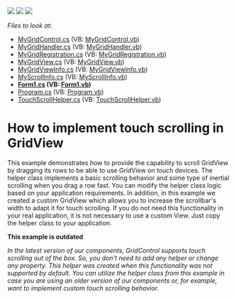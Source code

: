 <!-- default badges list -->
![](https://img.shields.io/endpoint?url=https://codecentral.devexpress.com/api/v1/VersionRange/128629936/10.2.3%2B)
[![](https://img.shields.io/badge/Open_in_DevExpress_Support_Center-FF7200?style=flat-square&logo=DevExpress&logoColor=white)](https://supportcenter.devexpress.com/ticket/details/E3056)
[![](https://img.shields.io/badge/📖_How_to_use_DevExpress_Examples-e9f6fc?style=flat-square)](https://docs.devexpress.com/GeneralInformation/403183)
<!-- default badges end -->
<!-- default file list -->
*Files to look at*:

* [MyGridControl.cs](./CS/Custom%20GridView/MyGridControl.cs) (VB: [MyGridControl.vb](./VB/Custom%20GridView/MyGridControl.vb))
* [MyGridHandler.cs](./CS/Custom%20GridView/MyGridHandler.cs) (VB: [MyGridHandler.vb](./VB/Custom%20GridView/MyGridHandler.vb))
* [MyGridRegistration.cs](./CS/Custom%20GridView/MyGridRegistration.cs) (VB: [MyGridRegistration.vb](./VB/Custom%20GridView/MyGridRegistration.vb))
* [MyGridView.cs](./CS/Custom%20GridView/MyGridView.cs) (VB: [MyGridView.vb](./VB/Custom%20GridView/MyGridView.vb))
* [MyGridViewInfo.cs](./CS/Custom%20GridView/MyGridViewInfo.cs) (VB: [MyGridViewInfo.vb](./VB/Custom%20GridView/MyGridViewInfo.vb))
* [MyScrollInfo.cs](./CS/Custom%20GridView/MyScrollInfo.cs) (VB: [MyScrollInfo.vb](./VB/Custom%20GridView/MyScrollInfo.vb))
* **[Form1.cs](./CS/Form1.cs) (VB: [Form1.vb](./VB/Form1.vb))**
* [Program.cs](./CS/Program.cs) (VB: [Program.vb](./VB/Program.vb))
* [TouchScrollHelper.cs](./CS/TouchScrollHelper.cs) (VB: [TouchScrollHelper.vb](./VB/TouchScrollHelper.vb))
<!-- default file list end -->
# How to implement touch scrolling in GridView


<p>This example demonstrates how to provide the capability to scroll GridView by dragging its rows to be able to use GridView on touch devices. The helper class implements a basic scrolling behavior and some type of inertial scrolling when you drag a row fast. You can modify the helper class logic based on your application requirements. In addition, in this example we created a custom GridView which allows you to increase the scrollbar's width to adapt it for touch scrolling. If you do not need this functionality in your real application, it is not necessary to use a custom View. Just copy the helper class to your application.</p><p><strong>This example is outdated</strong></p><p><i>In the latest version of our components, GridControl supports touch scrolling out of the box. So, you don't need to add any helper or change any property.  This helper was created when this functionality was not supported by default.  You can utilize the helper class from this example in case you are using an older version of our components or, for example, want to implement custom touch scrolling behavior.</i></p><br />
<br />


<br/>


